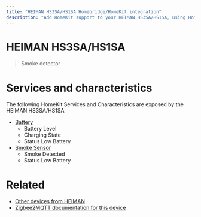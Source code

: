 ```yaml
---
title: "HEIMAN HS3SA/HS1SA Homebridge/HomeKit integration"
description: "Add HomeKit support to your HEIMAN HS3SA/HS1SA, using Homebridge, Zigbee2MQTT and homebridge-z2m."
---
```

<!---
This file has been GENERATED using src/docgen/docgen.ts
DO NOT EDIT THIS FILE MANUALLY!
-->
# HEIMAN HS3SA/HS1SA
> Smoke detector


# Services and characteristics
The following HomeKit Services and Characteristics are exposed by
the HEIMAN HS3SA/HS1SA

* [Battery](../../battery.md)
  * Battery Level
  * Charging State
  * Status Low Battery
* [Smoke Sensor](../../sensors.md)
  * Smoke Detected
  * Status Low Battery


# Related
* [Other devices from HEIMAN](../index.md#heiman)
* [Zigbee2MQTT documentation for this device](https://www.zigbee2mqtt.io/devices/HS3SA_HS1SA.html)